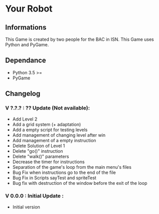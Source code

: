 # Your Robot

## Informations

This Game is created by two people for the BAC in ISN.
This Game uses Python and PyGame.

## Dependance

- Python 3.5 >=
- PyGame

## Changelog

### V ?.?.? : ?? Update (Not available):

- Add Level 2
- Add a grid system (+ adaptation)
- Add a empty script for testing levels
- Add management of changing level after win
- Add management of a empty instruction
- Delete Solution of Level 1
- Delete "go()" instruction
- Delete "walk()" parameters
- Decrease the timer for instructions
- Separation of the game's loop from the main menu's files
- Bug Fix when instructions go to the end of the file
- Bug Fix in Scripts sayTest and spriteTest
- Bug fix with destruction of the window before the exit of the loop

### V 0.0.0 : Initial Update :

- Initial version